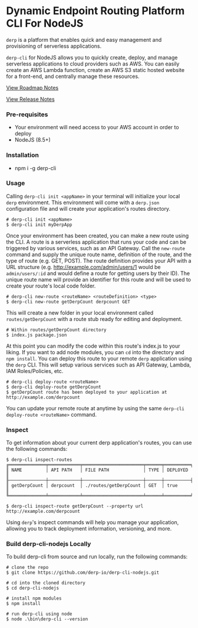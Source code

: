 # Dynamic Endpoint Routing Platform CLI For NodeJS
`derp` is a platform that enables quick and easy management and provisioning of serverless applications.

`derp-cli` for NodeJS allows you to quickly create, deploy, and manage serverless applications to cloud providers such as AWS. You can easily create an AWS Lambda function, create an AWS S3 static hosted website for a front-end, and centrally manage these resources.

[View Roadmap Notes](Roadmap.md)

[View Release Notes](Releases.md)

### Pre-requisites
- Your environment will need access to your AWS account in order to deploy
- NodeJS (8.5+)

### Installation
- npm i -g derp-cli

### Usage
Calling `derp-cli init <appName>` in your terminal will initialize your local `derp` environment. This environment will come with a `derp.json` configuration file and will create your application's routes directory.
```
# derp-cli init <appName>
$ derp-cli init myDerpApp
```
Once your environment has been created, you can make a new route using the CLI. A route is a serverless application that runs your code and can be triggered by various services, such as an API Gateway. Call the `new-route` command and supply the unique route name, definition of the route, and the type of route (e.g. GET, POST). The route definition provides your API with a URL structure (e.g. http://example.com/admin/users/1 would be `admin/users/:id` and would define a route for getting users by their ID). The unique route name will provide an identifier for this route and will be used to create your route's local code folder.
```
# derp-cli new-route <routeName> <routeDefinition> <type>
$ derp-cli new-route getDerpCount derpcount GET
```
This will create a new folder in your local environment called `routes/getDerpCount` with a route stub ready for editing and deployment.
```
# Within routes/getDerpCount directory
$ index.js package.json
```
At this point you can modify the code within this route's index.js to your liking. If you want to add node modules, you can `cd` into the directory and `npm install`.
You can deploy this route to your remote `derp` application using the `derp` CLI. This will setup various services such as API Gateway, Lambda, IAM Roles/Policies, etc.
```
# derp-cli deploy-route <routeName>
$ derp-cli deploy-route getDerpCount
$ getDerpCount route has been deployed to your application at http://example.com/derpcount
```
You can update your remote route at anytime by using the same `derp-cli deploy-route <routeName>` command.

### Inspect
To get information about your current derp application's routes, you can use the following commands:
```
$ derp-cli inspect-routes
╔══════════════╤════════════╤═══════════════════════╤══════╤══════════╗
║ NAME         │ API PATH   │ FILE PATH             │ TYPE │ DEPLOYED ║
╟──────────────┼────────────┼───────────────────────┼──────┼──────────╢
║ getDerpCount │ derpcount  │ ./routes/getDerpCount │ GET  │ true     ║
╚══════════════╧════════════╧═══════════════════════╧══════╧══════════╝
```
```
$ derp-cli inspect-route getDerpCount --property url
http://example.com/derpcount
```
Using `derp`'s inspect commands will help you manage your application, allowing you to track deployment information, versioning, and more.

### Build derp-cli-nodejs Locally
To build derp-cli from source and run locally, run the following commands:
```
# clone the repo
$ git clone https://github.com/derp-io/derp-cli-nodejs.git

# cd into the cloned directory
$ cd derp-cli-nodejs

# install npm modules
$ npm install

# run derp-cli using node
$ node .\bin\derp-cli --version
```